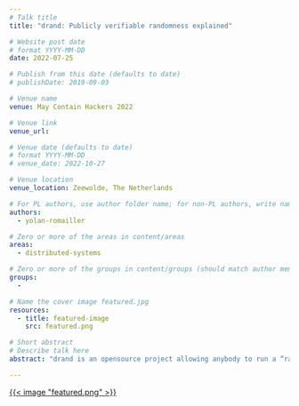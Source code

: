 ```yaml
---
# Talk title
title: "drand: Publicly verifiable randomness explained"

# Website post date
# format YYYY-MM-DD
date: 2022-07-25

# Publish from this date (defaults to date)
# publishDate: 2019-09-03

# Venue name
venue: May Contain Hackers 2022

# Venue link
venue_url:

# Venue date (defaults to date)
# format YYYY-MM-DD
# venue_date: 2022-10-27

# Venue location
venue_location: Zeewolde, The Netherlands

# For PL authors, use author folder name; for non-PL authors, write name as in paper within ""
authors:
  - yolan-romailler

# Zero or more of the areas in content/areas
areas:
  - distributed-systems

# Zero or more of the groups in content/groups (should match author membership)
groups:
  -

# Name the cover image featured.jpg
resources:
  - title: featured-image
    src: featured.png

# Short abstract
# Describe talk here
abstract: "drand is an opensource project allowing anybody to run a “randomness beacon”. Its goal? Providing a trustable, verifiable source of public randomness that would enable full transparency in online lotteries, leader election or blockchain smart contracts. This talk is about what distributed randomness is, what it means for developers, and users, and why you’d want to use it. I will also present to you the current ecosystem around drand, and what it enables you to do differently and why it is desirable in a distributed, decentralized web to have public, verifiable randomness. Don’t worry though: we will first go through an easy overview of how it works without diving too much into the gory cryptographic details. In addition, I’ll demo how drand works in practice, and explain you how you can easily use it in your applications since drand nodes can be queried by anybody."

---
```


[{{< image "featured.png" >}}](https://media.ccc.de/v/mch2022-150-drand-publicly-verifiable-randomness-explained)

